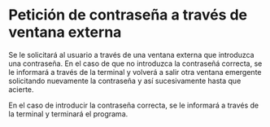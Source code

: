 # Petición de contraseña a través de ventana externa

Se le solicitará al usuario a través de una ventana externa que introduzca una contraseña. En el caso de que no introduzca la contraseñá correcta, se le informará a través de la terminal y volverá a salir otra ventana emergente solicitando nuevamente la contraseña y así sucesivamente hasta que acierte.

En el caso de introducir la contraseña correcta, se le informará a través de la terminal y terminará el programa.
